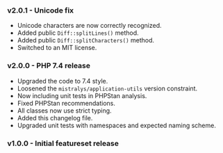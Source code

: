### v2.0.1 - Unicode fix
- Unicode characters are now correctly recognized.
- Added public `Diff::splitLines()` method.
- Added public `Diff::splitCharacters()` method.
- Switched to an MIT license.

### v2.0.0 - PHP 7.4 release
- Upgraded the code to 7.4 style.
- Loosened the `mistralys/application-utils` version constraint.
- Now including unit tests in PHPStan analysis.
- Fixed PHPStan recommendations.
- All classes now use strict typing.
- Added this changelog file.
- Upgraded unit tests with namespaces and expected naming scheme.

### v1.0.0 - Initial featureset release